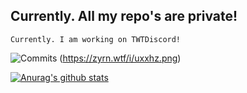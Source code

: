## Currently. All my repo's are private!
```
Currently. I am working on TWTDiscord!
```

![Commits](/images/logo.png)
(https://zyrn.wtf/i/uxxhz.png)

[![Anurag's github stats](https://github-readme-stats.vercel.app/api?username=zyme-xd)](https://github.com/anuraghazra/github-readme-stats)


